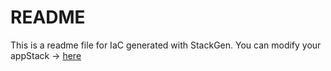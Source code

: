 # README
This is a readme file for IaC generated with StackGen.
You can modify your appStack -> [here](http://main.dev.stackgen.com/appstacks/b615d678-16e4-41c1-bb12-ca64d231b081)
